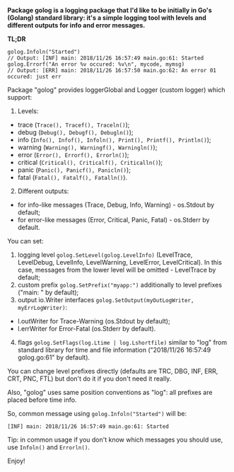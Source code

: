 **Package golog is a logging package that I'd like to be initially in Go's (Golang) standard library: 
it's a simple logging tool with levels and different outputs for info and error messages.**

**TL;DR**
```
golog.Infoln("Started")
// Output: [INF] main: 2018/11/26 16:57:49 main.go:61: Started
golog.Errorf("An error %v occured: %v\n", mycode, mymsg)
// Output: [ERR] main: 2018/11/26 16:57:50 main.go:62: An error 01 occured: just err
```


Package "golog" provides loggerGlobal and Logger (custom logger) which support:
1. Levels:
- trace (`Trace(), Tracef(), Traceln()`);
- debug (`Debug(), Debugf(), Debugln()`);
- info (`Info(), Infof(), Infoln(), Print(), Printf(), Println()`);
- warning (`Warning(), Warningf(), Warningln()`);
- error (`Error(), Errorf(), Errorln()`);
- critical (`Critical(), Criticalf(), Criticalln()`);
- panic (`Panic(), Panicf(), Panicln()`);
- fatal (`Fatal(), Fatalf(), Fatalln()`).
2. Different outputs:
- for info-like messages (Trace, Debug, Info, Warning) - os.Stdout by default;
- for error-like messages (Error, Critical, Panic, Fatal) - os.Stderr by default.

You can set:
1. logging level `golog.SetLevel(golog.LevelInfo)` (LevelTrace, LevelDebug, LevelInfo, LevelWarning, LevelError, LevelCritical).
In this case, messages from the lower level will be omitted - LevelTrace by default;
2. custom prefix `golog.SetPrefix("myapp:")` additionally to level prefixes ("main: " by default);
3. output io.Writer interfaces `golog.SetOutput(myOutLogWriter, myErrLogWriter)`:
 - l.outWriter for Trace-Warning (os.Stdout by default);
 - l.errWriter for Error-Fatal (os.Stderr by default).
4. flags `golog.SetFlags(log.Ltime | log.Lshortfile)` similar to "log" from standard library for time and file information
("2018/11/26 16:57:49 golog.go:61" by default).

You can change level prefixes directly (defaults are TRC, DBG, INF, ERR, CRT, PNC, FTL) but don't do it
if you don't need it really.

Also, "golog" uses same position conventions as "log": all prefixes are placed before time info.

So, common message using `golog.Infoln("Started")` will be:
```
[INF] main: 2018/11/26 16:57:49 main.go:61: Started
```

Tip: in common usage if you don't know which messages you should use, use `Infoln()` and `Errorln()`.

Enjoy!

